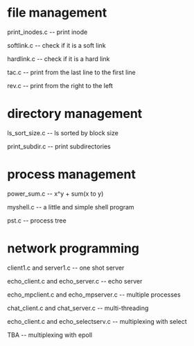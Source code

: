 # file management

print_inodes.c -- print inode

softlink.c -- check if it is a soft link

hardlink.c -- check if it is a hard link

tac.c -- print from the last line to the first line

rev.c -- print from the right to the left

# directory management

ls_sort_size.c -- ls sorted by block size

print_subdir.c -- print subdirectories

# process management

power_sum.c -- x^y + sum(x to y)

myshell.c -- a little and simple shell program

pst.c -- process tree

# network programming

client1.c and server1.c -- one shot server

echo_client.c and echo_server.c -- echo server

echo_mpclient.c and echo_mpserver.c -- multiple processes

chat_client.c and chat_server.c -- multi-threading

echo_client.c and  echo_selectserv.c -- multiplexing with select

TBA -- multiplexing with epoll
